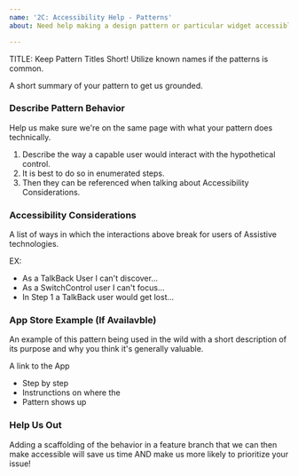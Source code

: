 ```yaml
---
name: '2C: Accessibility Help - Patterns'
about: Need help making a design pattern or particular widget accessible?

---
```


TITLE: Keep Pattern Titles Short! Utilize known names if the patterns is common.

A short summary of your pattern to get us grounded. 

### Describe Pattern Behavior

Help us make sure we're on the same page with what your pattern does technically.

1. Describe the way a capable user would interact with the hypothetical control. 
2. It is best to do so in enumerated steps. 
3. Then they can be referenced when talking about Accessibility Considerations.

### Accessibility Considerations

A list of ways in which the interactions above break for users of Assistive technologies.

EX: 

- As a TalkBack User I can't discover...
- As a SwitchControl user I can't focus...
- In Step 1 a TalkBack user would get lost...

### App Store Example (If Availavble)

An example of this pattern being used in the wild with a short description of its purpose and why you think it's generally valuable.

A link to the App

- Step by step
- Instrunctions on where the
- Pattern shows up

### Help Us Out

Adding a scaffolding of the behavior in a feature branch that we can then make accessible will save us time AND make us more likely to prioritize your issue!